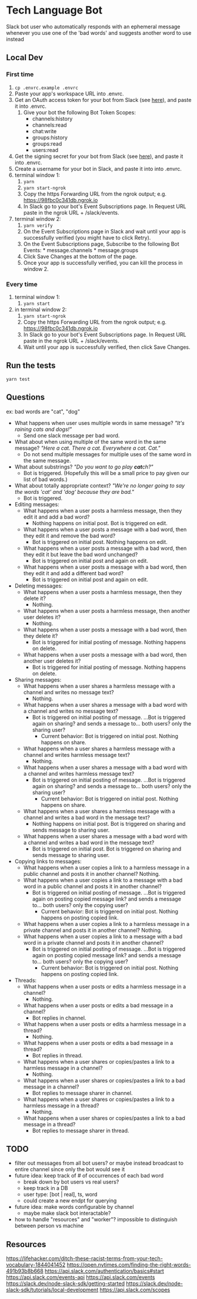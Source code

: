 # Tech Language Bot
Slack bot user who automatically responds with an ephemeral message whenever you use one of the 'bad words' and suggests another word to use instead


## Local Dev
### First time

1. ``` cp .envrc.example .envrc ```
1. Paste your app's workspace URL into .envrc.
1. Get an OAuth access token for your bot from Slack (see [here](https://api.slack.com/authentication/token-types#bot)), and paste it into .envrc.
    1. Give your bot the following Bot Token Scopes:
        * channels:history
        * channels:read
        * chat:write
        * groups:history
        * groups:read
        * users:read
1. Get the signing secret for your bot from Slack (see [here](https://api.slack.com/authentication/verifying-requests-from-slack)), and paste it into .envrc.
1. Create a username for your bot in Slack, and paste it into into .envrc.
1. terminal window 1:
    1. ``` yarn ```
    1. ``` yarn start-ngrok ```
    1. Copy the https Forwarding URL from the ngrok output; e.g. https://98fbc0c341db.ngrok.io
    1. In Slack go to your bot's Event Subscriptions page. In Request URL paste in the ngrok URL + /slack/events.
1. terminal window 2:
    1. ``` yarn verify ```
    1. On the Event Subscriptions page in Slack and wait until your app is successfully verified (you might have to click Retry).
    1. On the Event Subscriptions page, Subscribe to the following Bot Events:
            * message.channels
            * message.groups
    1. Click Save Changes at the bottom of the page.
    1. Once your app is successfully verified, you can kill the process in window 2.


### Every time
1. terminal window 1:
    1. ``` yarn start ```
1. in terminal window 2:
    1. ``` yarn start-ngrok ```
    1. Copy the https Forwarding URL from the ngrok output; e.g. https://98fbc0c341db.ngrok.io
    1. In Slack go to your bot's Event Subscriptions page. In Request URL paste in the ngrok URL + /slack/events.
    1. Wait until your app is successfully verified, then click Save Changes.


## Run the tests
``` yarn test ```


## Questions
ex: bad words are "cat", "dog"
* What happens when user uses multiple words in same message? _"It's raining cats and dogs!"_
    * Send one slack message per bad word.
* What about when using multiple of the same word in the same message? _"Here a cat. There a cat. Everywhere a cat. Cat."_
    * Do not send multiple messages for multiple uses of the same word in the same message.
* What about substrings? _"Do you want to go play **cat**ch?"_
    * Bot is triggered. (Hopefully this will be a small price to pay given our list of bad words.)
* What about totally appropriate context? _"We're no longer going to say the words 'cat' and 'dog' because they are bad."_
    * Bot is triggered.
* Editing messages:
    * What happens when a user posts a harmless message, then they edit it and add a bad word?
        * Nothing happens on initial post. Bot is triggered on edit.
    * What happens when a user posts a message with a bad word, then they edit it and remove the bad word?
        * Bot is triggered on initial post. Nothing happens on edit.
    * What happens when a user posts a message with a bad word, then they edit it but leave the bad word unchanged?
        * Bot is triggered on initial post and again on edit.
    * What happens when a user posts a message with a bad word, then they edit it and add a different bad word?
        * Bot is triggered on initial post and again on edit.
* Deleting messages:
    * What happens when a user posts a harmless message, then they delete it?
        * Nothing.
    * What happens when a user posts a harmless message, then another user deletes it?
        * Nothing.
    * What happens when a user posts a message with a bad word, then they delete it?
        * Bot is triggered for initial posting of message. Nothing happens on delete.
    * What happens when a user posts a message with a bad word, then another user deletes it?
        * Bot is triggered for initial posting of message. Nothing happens on delete.
* Sharing messages:
    * What happens when a user shares a harmless message with a channel and writes no message text?
        * Nothing.
    * What happens when a user shares a message with a bad word with a channel and writes no message text?
        * Bot is triggered on initial posting of message. ...Bot is triggered again on sharing? and sends a message to... both users? only the sharing user?
            * Current behavior: Bot is triggered on initial post. Nothing happens on share.
    * What happens when a user shares a harmless message with a channel and writes harmless message text?
        * Nothing.
    * What happens when a user shares a message with a bad word with a channel and writes harmless message text?
        * Bot is triggered on initial posting of message. ...Bot is triggered again on sharing? and sends a message to... both users? only the sharing user?
            * Current behavior: Bot is triggered on initial post. Nothing happens on share.
    * What happens when a user shares a harmless message with a channel and writes a bad word in the message text?
        * Nothing happens on initial post. Bot is triggered on sharing and sends message to sharing user.
    * What happens when a user shares a message with a bad word with a channel and writes a bad word in the message text?
        * Bot is triggered on initial post. Bot is triggered on sharing and sends message to sharing user.
* Copying links to messages:
    * What happens when a user copies a link to a harmless message in a public channel and posts it in another channel?
        Nothing.
    * What happens when a user copies a link to a message with a bad word in a public channel and posts it in another channel?
        * Bot is triggered on initial posting of message. ...Bot is triggered again on posting copied message link? and sends a message to... both users? only the copying user?
            * Current behavior: Bot is triggered on initial post. Nothing happens on posting copied link.
    * What happens when a user copies a link to a harmless message in a private channel and posts it in another channel?
        Nothing.
    * What happens when a user copies a link to a message with a bad word in a private channel and posts it in another channel?
        * Bot is triggered on initial posting of message. ...Bot is triggered again on posting copied message link? and sends a message to... both users? only the copying user?
            * Current behavior: Bot is triggered on initial post. Nothing happens on posting copied link.
* Threads:
    * What happens when a user posts or edits a harmless message in a channel?
        * Nothing.
    * What happens when a user posts or edits a bad message in a channel?
        * Bot replies in channel.
    * What happens when a user posts or edits a harmless message in a thread?
        * Nothing.
    * What happens when a user posts or edits a bad message in a thread?
        * Bot replies in thread.
    * What happens when a user shares or copies/pastes a link to a harmless message in a channel?
        * Nothing.
    * What happens when a user shares or copies/pastes a link to a bad message in a channel?
        * Bot replies to message sharer in channel.
    * What happens when a user shares or copies/pastes a link to a harmless message in a thread?
        * Nothing.
    * What happens when a user shares or copies/pastes a link to a bad message in a thread?
        * Bot replies to message sharer in thread.


## TODO
* filter out messages from all bot users? or maybe instead broadcast to entire channel since only the bot would see it
* future idea: keep track of # of occurrences of each bad word
    * break down by bot users vs real users?
    * keep track in a DB
    * user type: [bot | real], ts, word
    * could create a new endpt for querying
* future idea: make words configurable by channel
    * maybe make slack bot interactable?
* how to handle "resources" and "worker"? impossible to distinguish between person vs machine


## Resources
https://lifehacker.com/ditch-these-racist-terms-from-your-tech-vocabulary-1844041452
https://open.nytimes.com/finding-the-right-words-491b93b8b668
https://api.slack.com/authentication/basics#start
https://api.slack.com/events-api
https://api.slack.com/events
https://slack.dev/node-slack-sdk/getting-started
https://slack.dev/node-slack-sdk/tutorials/local-development
https://api.slack.com/scopes
